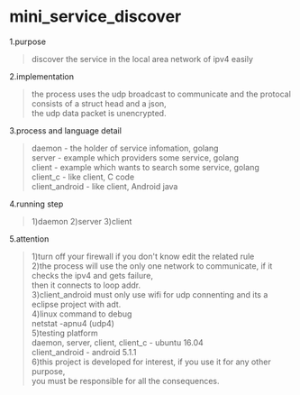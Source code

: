 # mini_service_discover

1.purpose   
> discover the service in the local area network of ipv4 easily
   
2.implementation   
> the process uses the udp broadcast to communicate and the protocal consists of a struct head and a json,   
>the udp data packet is unencrypted.   
    
3.process and language detail   
>   daemon         - the holder of service infomation,           golang   
>   server         - example which providers some service,       golang   
>   client         - example which wants to search some service, golang   
>   client_c       - like client, C code   
>   client_android - like client, Android java   
    
4.running step
> 1)daemon
> 2)server
> 3)client
     
5.attention   
>   1)turn off your firewall if you don't know edit the related rule   
>   2)the process will use the only one network to communicate, if it checks the ipv4 and gets failure,   
>     then it connects to loop addr.      
>   3)client_android must only use wifi for udp connenting and its a eclipse project with adt.   
>   4)linux command to debug   
>      netstat -apnu4 (udp4)   
>   5)testing platform    
>     daemon, server, client, client_c - ubuntu 16.04   
>     client_android  - android 5.1.1   
>   6)this project is developed for interest, if you use it for any other purpose,   
>     you must be responsible for all the consequences.    

    
